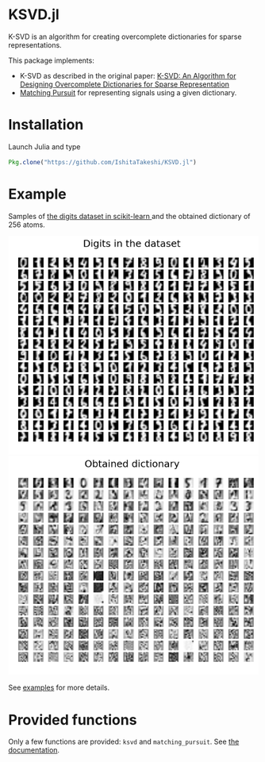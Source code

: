 # KSVD.jl

K-SVD is an algorithm for creating overcomplete dictionaries for sparse representations.  

This package implements:

* K-SVD as described in the original paper: [K-SVD: An Algorithm for Designing Overcomplete Dictionaries for Sparse Representation](http://www.cs.technion.ac.il/~freddy/papers/120.pdf)
* [Matching Pursuit](https://en.wikipedia.org/wiki/Matching_pursuit) for representing signals using a given dictionary.

# Installation
Launch Julia and type

```julia
Pkg.clone("https://github.com/IshitaTakeshi/KSVD.jl")
```

# Example
Samples of [the digits dataset in scikit-learn ](http://scikit-learn.org/stable/auto_examples/datasets/plot_digits_last_image.html) and the obtained dictionary of 256 atoms.

![images](examples/digit_images.png)
![digits256](examples/digits256.png)

See [examples](examples) for more details.

# Provided functions

Only a few functions are provided: `ksvd` and `matching_pursuit`.
See [the documentation](docs/build/index.md).
